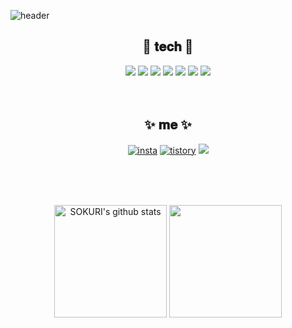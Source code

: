 <!--
**Ohminjung0804/Ohminjung0804** is a ✨ _special_ ✨ repository because its `README.md` (this file) appears on your GitHub profile.

Here are some ideas to get you started:


❓ Who I am ❓
- 🔭 I’m currently working on ...
- 🌱 I’m currently learning ...
- 👯 I’m looking to collaborate on ...
- 🤔 I’m looking for help with ...
- 💬 Ask me about ...
- 📫 How to reach me: ...
- 😄 Pronouns: ...
- ⚡ Fun fact: ...
-->

![header](https://capsule-render.vercel.app/api?type=waving&color=auto&height=300&section=header&text=MINJUNG&fontSize=90)
<div align=center>
  
## 🤍 𝐭𝐞𝐜𝐡 🤍
 
<img src="https://img.shields.io/badge/Python-3766AB?style=flat-square&logo=Python&logoColor=white"/></a>
<img src="https://img.shields.io/badge/php-777BB4?style=flat-square&logo=PHP&logoColor=white"/></a>
<img src="https://img.shields.io/badge/Java-007396?style=flat-square&logo=Java&logoColor=white"/></a>
<img src="https://img.shields.io/badge/HTML-E34F26?style=flat-square&logo=HTML5&logoColor=white"/></a>
<img src="https://img.shields.io/badge/CSS-1572B6?style=flat-square&logo=CSS3&logoColor=white"/></a>
<img src="https://img.shields.io/badge/JavaScript-F7DF1E?style=flat-square&logo=JavaScript&logoColor=black"/></a>
<img src="https://img.shields.io/badge/Android-3DDC84?style=flat-square&logo=Android&logoColor=white"/></a>
<br><br><br>

## ✨ 𝐦𝐞 ✨

[![insta](https://img.shields.io/badge/instagram-E4405F?style=flat-square&logo=Instagram&logoColor=white)](https://www.instagram.com/iam._.mingjung/)
[![tistory](https://img.shields.io/badge/blog-F7901E?style=flat-square&logo=Buefy&logoColor=white)](https://iambestdeveloper.tistory.com/)
<img src="https://img.shields.io/badge/mail-EA4335?style=flat-square&logo=Gmail&logoColor=white"/>
</div>

<br><br><br>
<div align=center><img align="center" style="height:180px" src="https://github-readme-stats.vercel.app/api?username=Ohminjung0804&show_icons=true&include_all_commits=true&theme=nord&hide_border=true" alt="SOKURI's github stats" />
<img align="center" style="height:180px" src="https://github-readme-stats.vercel.app/api/top-langs/?username=Ohminjung0804&layout=compact&theme=nord&hide_border=true" /></div>



